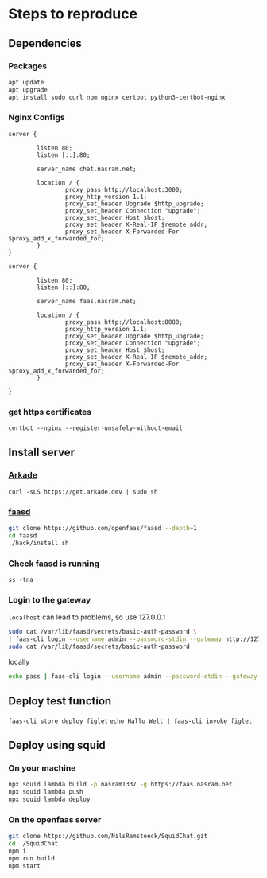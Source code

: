 # Steps to reproduce

## Dependencies

### Packages

```sh
apt update
apt upgrade
apt install sudo curl npm nginx certbot python3-certbot-nginx
```

### Nginx Configs

```nginx
server {

        listen 80;
        listen [::]:80;

        server_name chat.nasram.net;

        location / {
                proxy_pass http://localhost:3000;
                proxy_http_version 1.1;
                proxy_set_header Upgrade $http_upgrade;
                proxy_set_header Connection "upgrade";
                proxy_set_header Host $host;
                proxy_set_header X-Real-IP $remote_addr;
                proxy_set_header X-Forwarded-For $proxy_add_x_forwarded_for;
        }
}
```

```nginx
server {

        listen 80;
        listen [::]:80;

        server_name faas.nasram.net;

        location / {
                proxy_pass http://localhost:8080;
                proxy_http_version 1.1;
                proxy_set_header Upgrade $http_upgrade;
                proxy_set_header Connection "upgrade";
                proxy_set_header Host $host;
                proxy_set_header X-Real-IP $remote_addr;
                proxy_set_header X-Forwarded-For $proxy_add_x_forwarded_for;
        }

}
```

### get https certificates

`certbot --nginx --register-unsafely-without-email`

## Install server

### [Arkade](https://github.com/alexellis/arkade)

`curl -sLS https://get.arkade.dev | sudo sh`

### [faasd](https://github.com/openfaas/faasd)

```sh
git clone https://github.com/openfaas/faasd --depth=1
cd faasd
./hack/install.sh
```

### Check faasd is running

`ss -tna`

### Login to the gateway

`localhost` can lead to problems, so use 127.0.0.1

```sh
sudo cat /var/lib/faasd/secrets/basic-auth-password \
| faas-cli login --username admin --password-stdin --gateway http://127.0.0.1:8080
sudo cat /var/lib/faasd/secrets/basic-auth-password
```

locally

```sh
echo pass | faas-cli login --username admin --password-stdin --gateway https://faas.nasram.net
```

## Deploy test function

`faas-cli store deploy figlet`
`echo Hallo Welt | faas-cli invoke figlet`

## Deploy using squid

### On your machine

```sh
npx squid lambda build -p nasram1337 -g https://faas.nasram.net
npx squid lambda push
npx squid lambda deploy
```

### On the openfaas server

```sh
git clone https://github.com/NilsRamstoeck/SquidChat.git
cd ./SquidChat
npm i
npm run build
npm start
```
